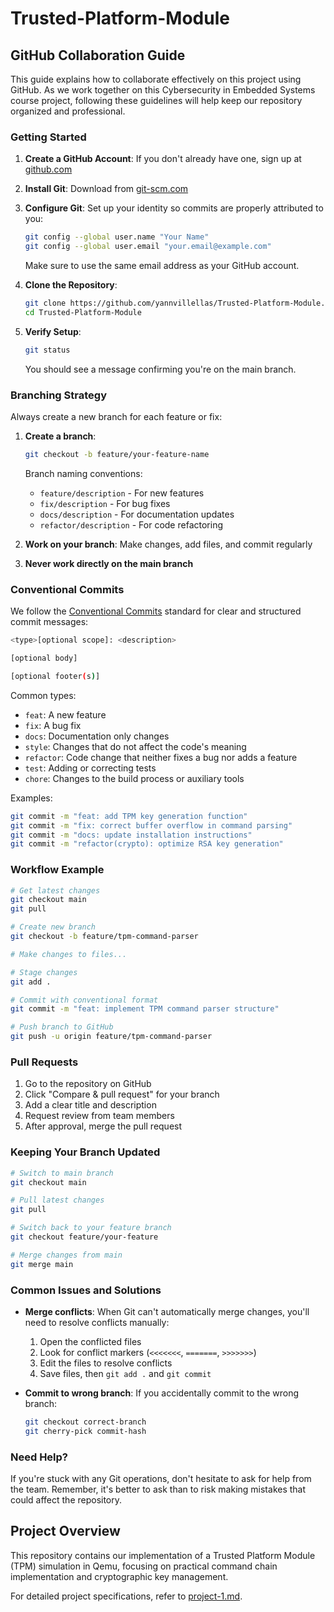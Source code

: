 # Trusted-Platform-Module

## GitHub Collaboration Guide

This guide explains how to collaborate effectively on this project using GitHub. As we work together on this Cybersecurity in Embedded Systems course project, following these guidelines will help keep our repository organized and professional.

### Getting Started

1. **Create a GitHub Account**: If you don't already have one, sign up at [github.com](https://github.com)

2. **Install Git**: Download from [git-scm.com](https://git-scm.com/downloads)

3. **Configure Git**:
   Set up your identity so commits are properly attributed to you:

   ```bash
   git config --global user.name "Your Name"
   git config --global user.email "your.email@example.com"
   ```

   Make sure to use the same email address as your GitHub account.

4. **Clone the Repository**:

   ```bash
   git clone https://github.com/yannvillellas/Trusted-Platform-Module.git
   cd Trusted-Platform-Module
   ```

5. **Verify Setup**:

   ```bash
   git status
   ```

   You should see a message confirming you're on the main branch.

### Branching Strategy

Always create a new branch for each feature or fix:

1. **Create a branch**:

   ```bash
   git checkout -b feature/your-feature-name
   ```

   Branch naming conventions:

   - `feature/description` - For new features
   - `fix/description` - For bug fixes
   - `docs/description` - For documentation updates
   - `refactor/description` - For code refactoring

2. **Work on your branch**:
   Make changes, add files, and commit regularly

3. **Never work directly on the main branch**

### Conventional Commits

We follow the [Conventional Commits](https://www.conventionalcommits.org/en/v1.0.0/) standard for clear and structured commit messages:

```bash
<type>[optional scope]: <description>

[optional body]

[optional footer(s)]
```

Common types:

- `feat`: A new feature
- `fix`: A bug fix
- `docs`: Documentation only changes
- `style`: Changes that do not affect the code's meaning
- `refactor`: Code change that neither fixes a bug nor adds a feature
- `test`: Adding or correcting tests
- `chore`: Changes to the build process or auxiliary tools

Examples:

```bash
git commit -m "feat: add TPM key generation function"
git commit -m "fix: correct buffer overflow in command parsing"
git commit -m "docs: update installation instructions"
git commit -m "refactor(crypto): optimize RSA key generation"
```

### Workflow Example

```bash
# Get latest changes
git checkout main
git pull

# Create new branch
git checkout -b feature/tpm-command-parser

# Make changes to files...

# Stage changes
git add .

# Commit with conventional format
git commit -m "feat: implement TPM command parser structure"

# Push branch to GitHub
git push -u origin feature/tpm-command-parser
```

### Pull Requests

1. Go to the repository on GitHub
2. Click "Compare & pull request" for your branch
3. Add a clear title and description
4. Request review from team members
5. After approval, merge the pull request

### Keeping Your Branch Updated

```bash
# Switch to main branch
git checkout main

# Pull latest changes
git pull

# Switch back to your feature branch
git checkout feature/your-feature

# Merge changes from main
git merge main
```

### Common Issues and Solutions

- **Merge conflicts**: When Git can't automatically merge changes, you'll need to resolve conflicts manually:

  1. Open the conflicted files
  2. Look for conflict markers (`<<<<<<<`, `=======`, `>>>>>>>`)
  3. Edit the files to resolve conflicts
  4. Save files, then `git add .` and `git commit`

- **Commit to wrong branch**: If you accidentally commit to the wrong branch:

  ```bash
  git checkout correct-branch
  git cherry-pick commit-hash
  ```

### Need Help?

If you're stuck with any Git operations, don't hesitate to ask for help from the team. Remember, it's better to ask than to risk making mistakes that could affect the repository.

## Project Overview

This repository contains our implementation of a Trusted Platform Module (TPM) simulation in Qemu, focusing on practical command chain implementation and cryptographic key management.

For detailed project specifications, refer to [project-1.md](./project-1.md).
